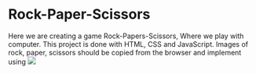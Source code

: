 # Rock-Paper-Scissors

Here we are creating a game Rock-Papers-Scissors, Where we play with computer. 
This project is done with HTML, CSS and JavaScript.
Images of rock, paper, scissors should be copied from the browser and implement using <img src="image link here">
